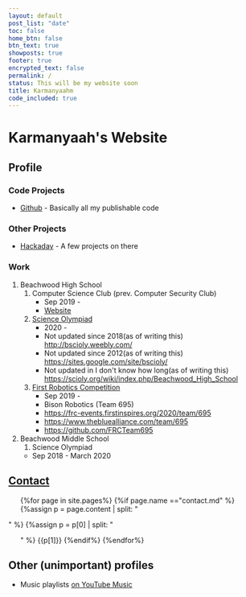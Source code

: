 ```yaml
---
layout: default
post_list: "date"
toc: false
home_btn: false
btn_text: true
showposts: true
footer: true
encrypted_text: false
permalink: /
status: This will be my website soon
title: Karmanyaahm
code_included: true
---
```


# Karmanyaah's Website

## Profile

### Code Projects

* [Github](https://github.com/karmanyaahm) -  Basically all my publishable code

### Other Projects

* [Hackaday](https://hackaday.io/karmanyaahm) - A few projects on there

### Work

1. Beachwood High School
   1. Computer Science Club (prev. Computer Security Club)
      * Sep 2019 -
      * [Website](https://bhscomputerscienceclub.github.io)
   2. [Science Olympiad](https://www.soinc.org/)
      * 2020 -
      * Not updated since 2018(as of writing this) <http://bscioly.weebly.com/>
      * Not updated since 2012(as of writing this) <https://sites.google.com/site/bscioly/>
      * Not updated in I don't know how long(as of writing this) <https://scioly.org/wiki/index.php/Beachwood_High_School>
   3. [First Robotics Competition](https://www.firstinspires.org/robotics/frc)
      * Sep 2019 -
      * Bison Robotics (Team 695)
      * <https://frc-events.firstinspires.org/2020/team/695>
      * <https://www.thebluealliance.com/team/695>
      * <https://github.com/FRCTeam695>
2. Beachwood Middle School
   1. Science Olympiad
     * Sep 2018 - March 2020

## [Contact](/contact/)

<ul>
{%for page in site.pages%}
   {%if page.name =="contact.md" %}
      {%assign p = page.content | split: "</ul>" %}
      {%assign p = p[0] | split: "<ul>" %}
      {{p[1]}}
   {%endif%}
{%endfor%}
</ul>

## Other (unimportant) profiles

* Music playlists [on YouTube Music](https://music.youtube.com/browse/UCiBpDtvo8GthIt7cXcR5Gqw)
